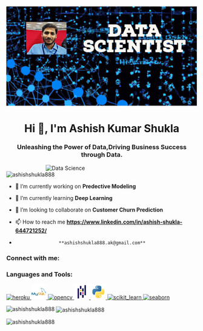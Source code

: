 
![logo](https://github.com/ashishshukla888/ashishshukla888/blob/main/My%20project-1.png)
<h1 align="center">Hi 👋, I'm Ashish Kumar Shukla</h1>
<h3 align="center">Unleashing the Power of Data,Driving Business Success through Data.</h3>

<img align="right" alt="Data Science" width = "400" src = "https://encrypted-tbn0.gstatic.com/images?q=tbn:ANd9GcSXMtJ3wNWn6hgip03n08WaTMqEa0Yd0RmNYA&usqp=CAU">



<p align="left"> <img src="https://komarev.com/ghpvc/?username=ashishshukla888&label=Profile%20views&color=0e75b6&style=flat" alt="ashishshukla888" /> </p>

- 🔭 I’m currently working on **Predective Modeling**

- 🌱 I’m currently learning **Deep Learning**

- 👯 I’m looking to collaborate on **Customer Churn Prediction**

- 📫 How to reach me **https://www.linkedin.com/in/ashish-shukla-644721252/**
-                     **ashishshukla888.ak@gmail.com**

<h3 align="left">Connect with me:</h3>
<p align="left">
</p>

<h3 align="left">Languages and Tools:</h3>
<p align="left"> <a href="https://heroku.com" target="_blank" rel="noreferrer"> <img src="https://www.vectorlogo.zone/logos/heroku/heroku-icon.svg" alt="heroku" width="40" height="40"/> </a> <a href="https://www.mysql.com/" target="_blank" rel="noreferrer"> <img src="https://raw.githubusercontent.com/devicons/devicon/master/icons/mysql/mysql-original-wordmark.svg" alt="mysql" width="40" height="40"/> </a> <a href="https://opencv.org/" target="_blank" rel="noreferrer"> <img src="https://www.vectorlogo.zone/logos/opencv/opencv-icon.svg" alt="opencv" width="40" height="40"/> </a> <a href="https://pandas.pydata.org/" target="_blank" rel="noreferrer"> <img src="https://raw.githubusercontent.com/devicons/devicon/2ae2a900d2f041da66e950e4d48052658d850630/icons/pandas/pandas-original.svg" alt="pandas" width="40" height="40"/> </a> <a href="https://www.python.org" target="_blank" rel="noreferrer"> <img src="https://raw.githubusercontent.com/devicons/devicon/master/icons/python/python-original.svg" alt="python" width="40" height="40"/> </a> <a href="https://scikit-learn.org/" target="_blank" rel="noreferrer"> <img src="https://upload.wikimedia.org/wikipedia/commons/0/05/Scikit_learn_logo_small.svg" alt="scikit_learn" width="40" height="40"/> </a> <a href="https://seaborn.pydata.org/" target="_blank" rel="noreferrer"> <img src="https://seaborn.pydata.org/_images/logo-mark-lightbg.svg" alt="seaborn" width="40" height="40"/> </a> </p>

<p><img align="left" src="https://github-readme-stats.vercel.app/api/top-langs?username=ashishshukla888&show_icons=true&locale=en&layout=compact" alt="ashishshukla888" /></p>

<p>&nbsp;<img align="center" src="https://github-readme-stats.vercel.app/api?username=ashishshukla888&show_icons=true&locale=en" alt="ashishshukla888" /></p>

<p><img align="center" src="https://github-readme-streak-stats.herokuapp.com/?user=ashishshukla888&" alt="ashishshukla888" /></p>
